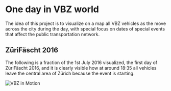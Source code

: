 # One day in VBZ world

The idea of this project is to visualize on a map all VBZ vehicles as the move across the city during the day, with special focus on dates of special events that affect the public transportation network.

## ZüriFäscht 2016

The following is a fraction of the 1st July 2016 visualized, the first day of ZüriFäscht 2016, and it is clearly visible how at around 18:35 all vehicles leave the central area of Zürich because the event is starting.

![VBZ in Motion](https://github.com/OpenDataDayZurich2016/one-day-in-vbz-world/raw/master/images/vbz-in-motion.gif "VBZ in Motion")
